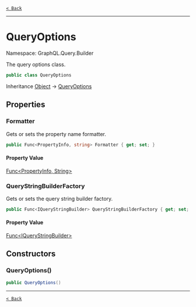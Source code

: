 [`< Back`](./)

---

# QueryOptions

Namespace: GraphQL.Query.Builder

The query options class.

```csharp
public class QueryOptions
```

Inheritance [Object](https://docs.microsoft.com/en-us/dotnet/api/system.object) → [QueryOptions](./graphql.query.builder.queryoptions)

## Properties

### **Formatter**

Gets or sets the property name formatter.

```csharp
public Func<PropertyInfo, string> Formatter { get; set; }
```

#### Property Value

[Func&lt;PropertyInfo, String&gt;](https://docs.microsoft.com/en-us/dotnet/api/system.func-2)<br>

### **QueryStringBuilderFactory**

Gets or sets the query string builder factory.

```csharp
public Func<IQueryStringBuilder> QueryStringBuilderFactory { get; set; }
```

#### Property Value

[Func&lt;IQueryStringBuilder&gt;](https://docs.microsoft.com/en-us/dotnet/api/system.func-1)<br>

## Constructors

### **QueryOptions()**

```csharp
public QueryOptions()
```

---

[`< Back`](./)
